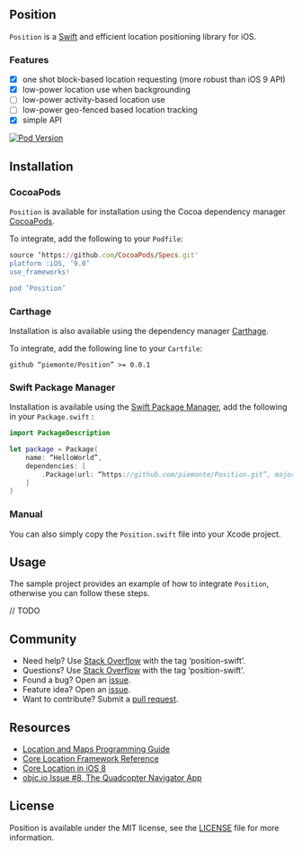 ## Position

`Position` is a [Swift](https://developer.apple.com/swift/) and efficient location positioning library for iOS.

### Features
- [x] one shot block-based location requesting (more robust than iOS 9 API)
- [x] low-power location use when backgrounding
- [ ] low-power activity-based location use
- [ ] low-power geo-fenced based location tracking
- [x] simple API

[![Pod Version](https://img.shields.io/cocoapods/v/Position.svg?style=flat)](http://cocoadocs.org/docsets/Position/)

## Installation

### CocoaPods

`Position` is available for installation using the Cocoa dependency manager [CocoaPods](http://cocoapods.org/).

To integrate, add the following to your `Podfile`:

```ruby
source ‘https://github.com/CocoaPods/Specs.git'
platform :iOS, ‘9.0’
use_frameworks!

pod ‘Position’
```	

### Carthage

Installation is also available using the dependency manager [Carthage](https://github.com/Carthage/Carthage).

To integrate, add the following line to your `Cartfile`:

```ogdl
github “piemonte/Position” >= 0.0.1
```

### Swift Package Manager

Installation is available using the [Swift Package Manager](https://swift.org/package-manager/), add the following in your `Package.swift` :

```Swift
import PackageDescription

let package = Package(
    name: “HelloWorld”,
    dependencies: [
        .Package(url: “https://github.com/piemonte/Position.git”, majorVersion: 0),
    ]
)
```

### Manual

You can also simply copy the `Position.swift` file into your Xcode project.

## Usage

The sample project provides an example of how to integrate `Position`, otherwise you can follow these steps.

// TODO

## Community

- Need help? Use [Stack Overflow](http://stackoverflow.com/questions/tagged/position-swift) with the tag ‘position-swift’.
- Questions? Use [Stack Overflow](http://stackoverflow.com/questions/tagged/position-swift) with the tag ‘position-swift’.
- Found a bug? Open an [issue](https://github.com/piemonte/position/issues).
- Feature idea? Open an [issue](https://github.com/piemonte/position/issues).
- Want to contribute? Submit a [pull request](https://github.com/piemonte/position/pulls).

## Resources

* [Location and Maps Programming Guide](https://developer.apple.com/library/ios/documentation/UserExperience/Conceptual/LocationAwarenessPG/Introduction/Introduction.html)
* [Core Location Framework Reference](https://developer.apple.com/library/ios/documentation/CoreLocation/Reference/CoreLocation_Framework/index.html)
* [Core Location in iOS 8](http://nshipster.com/core-location-in-ios-8/)
* [objc.io Issue #8, The Quadcopter Navigator App](https://www.objc.io/issues/8-quadcopter/the-quadcopter-navigator-app/)

## License

Position is available under the MIT license, see the [LICENSE](https://github.com/piemonte/position/blob/master/LICENSE) file for more information.


